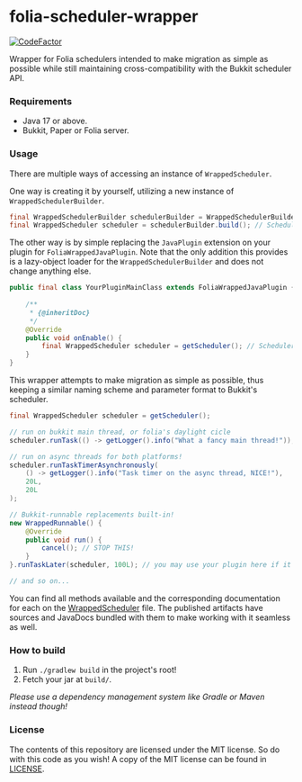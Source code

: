 # folia-scheduler-wrapper
[![CodeFactor](https://www.codefactor.io/repository/github/nahuld/folia-scheduler-wrapper/badge)](https://www.codefactor.io/repository/github/nahuld/folia-scheduler-wrapper)

Wrapper for Folia schedulers intended to make migration as simple as possible while still maintaining cross-compatibility with the Bukkit scheduler API.

### Requirements
- Java 17 or above.
- Bukkit, Paper or Folia server.

### Usage
There are multiple ways of accessing an instance of `WrappedScheduler`.

One way is creating it by yourself, utilizing a new instance of `WrappedSchedulerBuilder`.
```java
final WrappedSchedulerBuilder schedulerBuilder = WrappedSchedulerBuilder.builder().plugin(getPlugin());
final WrappedScheduler scheduler = schedulerBuilder.build(); // Scheduler ready to use, yay!
```

The other way is by simple replacing the `JavaPlugin` extension on your plugin for `FoliaWrappedJavaPlugin`. Note that the only addition this provides is a lazy-object loader for the `WrappedSchedulerBuilder` and does not change anything else.

```java
public final class YourPluginMainClass extends FoliaWrappedJavaPlugin {
    
    /**
     * {@inheritDoc}
     */
    @Override
    public void onEnable() {
        final WrappedScheduler scheduler = getScheduler(); // Scheduler ready, WOW!
    }
}
```

This wrapper attempts to make migration as simple as possible, thus keeping a similar naming scheme and parameter format to Bukkit's scheduler.

```java
final WrappedScheduler scheduler = getScheduler();

// run on bukkit main thread, or folia's daylight cicle
scheduler.runTask(() -> getLogger().info("What a fancy main thread!"));

// run on async threads for both platforms!
scheduler.runTaskTimerAsynchronously(
    () -> getLogger().info("Task timer on the async thread, NICE!"),
    20L, 
    20L
);

// Bukkit-runnable replacements built-in!
new WrappedRunnable() {
    @Override
    public void run() {
        cancel(); // STOP THIS!
    }
}.runTaskLater(scheduler, 100L); // you may use your plugin here if it extends WrappedJavaPlugin!

// and so on...
```

You can find all methods available and the corresponding documentation for each on the [WrappedScheduler](platform/common/src/main/java/me/nahu/scheduler/wrapper/WrappedScheduler.java) file. The published artifacts have sources and JavaDocs bundled with them to make working with it seamless as well.

### How to build

1. Run `./gradlew build` in the project's root!
2. Fetch your jar at `build/`.

_Please use a dependency management system like Gradle or Maven instead though!_

### License

The contents of this repository are licensed under the MIT license.
So do with this code as you wish! 
A copy of the MIT license can be found in [LICENSE](LICENSE).
